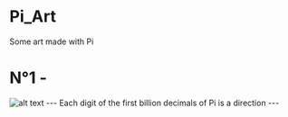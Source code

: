 # Pi_Art
Some art made with Pi

# N°1 -
![alt text](https://github.com/jclge/Pi_Art/blob/master/art1.jpg)
--- Each digit of the first billion decimals of Pi is a direction ---
